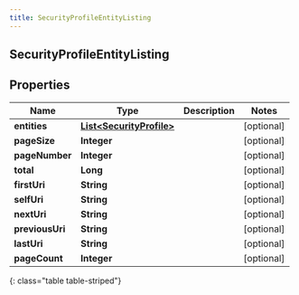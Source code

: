 ```yaml
---
title: SecurityProfileEntityListing
---
```


## SecurityProfileEntityListing

## Properties

| Name            | Type                                                                       | Description | Notes      |
| --------------- | -------------------------------------------------------------------------- | ----------- | ---------- |
| **entities**    | <!----><!---->[**List&lt;SecurityProfile&gt;**](SecurityProfile.md)<!----> |             | [optional] |
| **pageSize**    | <!----><!---->**Integer**<!---->                                           |             | [optional] |
| **pageNumber**  | <!----><!---->**Integer**<!---->                                           |             | [optional] |
| **total**       | <!----><!---->**Long**<!---->                                              |             | [optional] |
| **firstUri**    | <!----><!---->**String**<!---->                                            |             | [optional] |
| **selfUri**     | <!----><!---->**String**<!---->                                            |             | [optional] |
| **nextUri**     | <!----><!---->**String**<!---->                                            |             | [optional] |
| **previousUri** | <!----><!---->**String**<!---->                                            |             | [optional] |
| **lastUri**     | <!----><!---->**String**<!---->                                            |             | [optional] |
| **pageCount**   | <!----><!---->**Integer**<!---->                                           |             | [optional] |

{: class="table table-striped"}
